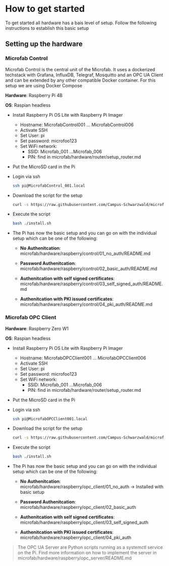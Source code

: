 # How to get started

To get started all hardware has a bais level of setup. 
Follow the following instructions to establish this basic setup

## Setting up the hardware

### Microfab Control

Microfab Control is the central unit of the Microfab. It uses a dockerized techstack with Grafana, InfluxDB, Telegraf, Mosquitto and an OPC UA Client and can be extended by any other compatible Docker container. For this setup we are using Docker Compose

**Hardware**: Raspberry Pi 4B

**OS**: Raspian headless

- Install Raspberry Pi OS Lite with Raspberry Pi Imager
    - Hostname: MicrofabControl001 ... MicrofabControl006
    - Activate SSH
    - Set User: pi
    - Set password: microfoo123
    - Set WiFi network:
      - SSID: Microfab_001 ...Microfab_006
      - PIN: find in microfab/hardware/router/setup_router.md
      

- Put the MicroSD card in the Pi


- Login via ssh
    ``` bash
    ssh pi@MicrofabControl_001.local
    ```

- Download the script for the setup
    ``` bash
    curl -s https://raw.githubusercontent.com/Campus-Schwarzwald/microfab/main/hardware/raspberry/initial_setup_control.sh >install.sh
    ```
  
- Execute the script
    ``` bash
    bash ./install.sh
    ```
  
- The Pi has now the basic setup and you can go on with the individual setup which can be one of the following:

  - **No Authenitcation**: microfab/hardware/raspberry/control/01_no_auth/README.md

  - **Password Authenitcation**: microfab/hardware/raspberry/control/02_basic_auth/README.md

  - **Authenitcation with self signed certificates**: microfab/hardware/raspberry/control/03_self_signed_auth/README.md

  - **Authenitcation with PKI issued certificates**: microfab/hardware/raspberry/control/04_pki_auth/README.md

### Microfab OPC Client

**Hardware**: Raspberry Zero W1

**OS**: Raspian headless

- Install Raspberry Pi OS Lite with Raspberry Pi Imager
    - Hostname: MicrofabOPCClient001 ... MicrofabOPCClient006
    - Activate SSH
    - Set User: pi
    - Set password: microfoo123
    - Set WiFi network:
      - SSID: Microfab_001 ...Microfab_006
      - PIN: find in microfab/hardware/router/setup_router.md
      

- Put the MicroSD card in the Pi


- Login via ssh
    ``` bash
    ssh pi@MicrofabOPCClient001.local
    ```

- Download the script for the setup
    ``` bash
    curl -s https://raw.githubusercontent.com/Campus-Schwarzwald/microfab/main/hardware/raspberry/opc_client/install_opc_server.sh >install.sh    ```
    ```
  
- Execute the script
    ``` bash
    bash ./install.sh
    ```

- The Pi has now the basic setup and you can go on with the individual setup which can be one of the following:

  - **No Authenitcation**: microfab/hardware/raspberry/opc_client/01_no_auth -> Installed with basic setup

  - **Password Authenitcation**: microfab/hardware/raspberry/opc_client/02_basic_auth

  - **Authenitcation with self signed certificates**: microfab/hardware/raspberry/opc_client/03_self_signed_auth

  - **Authenitcation with PKI issued certificates**: microfab/hardware/raspberry/opc_client/04_pki_auth

> The OPC UA Server are Python scripts running as a systemctl service on the Pi. Find more information on how to 
> implement the server in microfab/hardware/raspberry/opc_server/README.md
